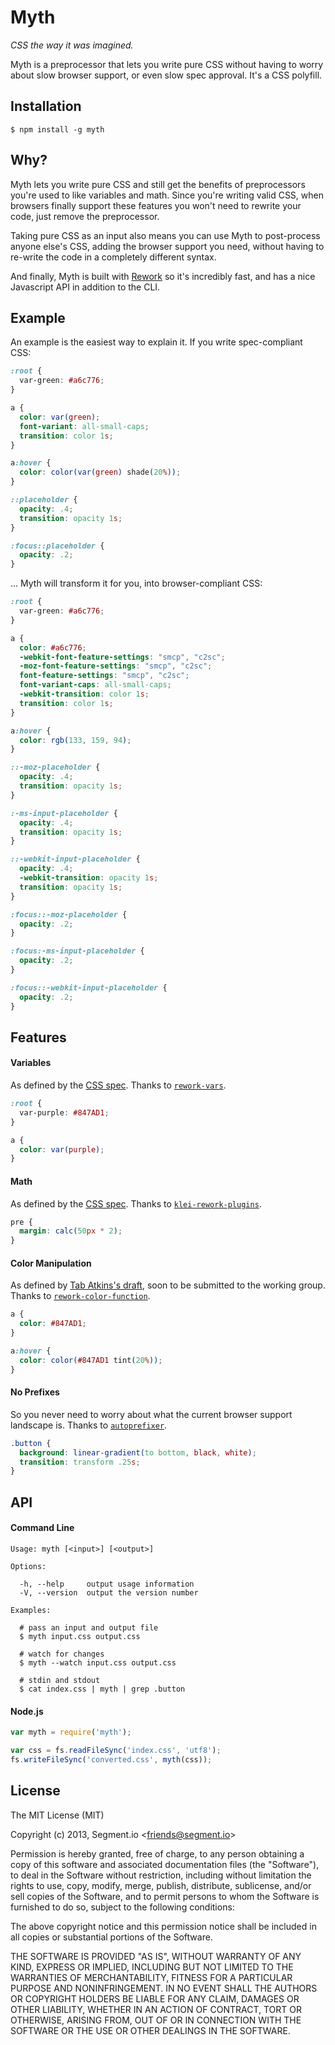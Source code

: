 
# Myth

  _CSS the way it was imagined._

  Myth is a preprocessor that lets you write pure CSS without having to worry about slow browser support, or even slow spec approval. It's a CSS polyfill.

## Installation

    $ npm install -g myth

## Why?

  Myth lets you write pure CSS and still get the benefits of preprocessors you're used to like variables and math. Since you're writing valid CSS, when browsers finally support these features you won't need to rewrite your code, just remove the preprocessor.

  Taking pure CSS as an input also means you can use Myth to post-process anyone else's CSS, adding the browser support you need, without having to re-write the code in a completely different syntax.

  And finally, Myth is built with [Rework](https://github.com/visionmedia/rework) so it's incredibly fast, and has a nice Javascript API in addition to the CLI.

## Example

  An example is the easiest way to explain it. If you write spec-compliant CSS:

```css
:root {
  var-green: #a6c776;
}

a {
  color: var(green);
  font-variant: all-small-caps;
  transition: color 1s;
}

a:hover {
  color: color(var(green) shade(20%));
}

::placeholder {
  opacity: .4;
  transition: opacity 1s;
}

:focus::placeholder {
  opacity: .2;
}
```

  ... Myth will transform it for you, into browser-compliant CSS:

```css
:root {
  var-green: #a6c776;
}

a {
  color: #a6c776;
  -webkit-font-feature-settings: "smcp", "c2sc";
  -moz-font-feature-settings: "smcp", "c2sc";
  font-feature-settings: "smcp", "c2sc";
  font-variant-caps: all-small-caps;
  -webkit-transition: color 1s;
  transition: color 1s;
}

a:hover {
  color: rgb(133, 159, 94);
}

::-moz-placeholder {
  opacity: .4;
  transition: opacity 1s;
}

:-ms-input-placeholder {
  opacity: .4;
  transition: opacity 1s;
}

::-webkit-input-placeholder {
  opacity: .4;
  -webkit-transition: opacity 1s;
  transition: opacity 1s;
}

:focus::-moz-placeholder {
  opacity: .2;
}

:focus:-ms-input-placeholder {
  opacity: .2;
}

:focus::-webkit-input-placeholder {
  opacity: .2;
}
```

## Features

#### Variables
  
  As defined by the [CSS spec](http://dev.w3.org/csswg/css-variables/). Thanks to [`rework-vars`](https://github.com/visionmedia/rework-vars).

```css
:root {
  var-purple: #847AD1;
}

a {
  color: var(purple);
}
```

#### Math
  
  As defined by the [CSS spec](http://www.w3.org/TR/css3-values/#calc-notation). Thanks to [`klei-rework-plugins`](https://github.com/klei-dev/rework-plugins).

```css
pre {
  margin: calc(50px * 2);
}
```

#### Color Manipulation
  
  As defined by [Tab Atkins's draft](http://rawgithub.com/tabatkins/specs/master/css-color/Overview.html#modifying-colors), soon to be submitted to the working group. Thanks to [`rework-color-function`](https://github.com/ianstormtaylor/rework-color-function).

```css
a {
  color: #847AD1;
}

a:hover {
  color: color(#847AD1 tint(20%));
}
```

#### No Prefixes
  
  So you never need to worry about what the current browser support landscape is. Thanks to [`autoprefixer`](https://github.com/ai/autoprefixer).

```css
.button {
  background: linear-gradient(to bottom, black, white);
  transition: transform .25s;
}
```

## API

#### Command Line

```
Usage: myth [<input>] [<output>]

Options:

  -h, --help     output usage information
  -V, --version  output the version number

Examples:

  # pass an input and output file
  $ myth input.css output.css
  
  # watch for changes
  $ myth --watch input.css output.css
  
  # stdin and stdout
  $ cat index.css | myth | grep .button
```

#### Node.js

```js
var myth = require('myth');

var css = fs.readFileSync('index.css', 'utf8');
fs.writeFileSync('converted.css', myth(css));
```

## License

  The MIT License (MIT)

  Copyright (c) 2013, Segment.io &lt;friends@segment.io&gt;

  Permission is hereby granted, free of charge, to any person obtaining a copy of this software and associated documentation files (the "Software"), to deal in the Software without restriction, including without limitation the rights to use, copy, modify, merge, publish, distribute, sublicense, and/or sell copies of the Software, and to permit persons to whom the Software is furnished to do so, subject to the following conditions:

  The above copyright notice and this permission notice shall be included in all copies or substantial portions of the Software.

  THE SOFTWARE IS PROVIDED "AS IS", WITHOUT WARRANTY OF ANY KIND, EXPRESS OR IMPLIED, INCLUDING BUT NOT LIMITED TO THE WARRANTIES OF MERCHANTABILITY, FITNESS FOR A PARTICULAR PURPOSE AND NONINFRINGEMENT. IN NO EVENT SHALL THE AUTHORS OR COPYRIGHT HOLDERS BE LIABLE FOR ANY CLAIM, DAMAGES OR OTHER LIABILITY, WHETHER IN AN ACTION OF CONTRACT, TORT OR OTHERWISE, ARISING FROM, OUT OF OR IN CONNECTION WITH THE SOFTWARE OR THE USE OR OTHER DEALINGS IN THE SOFTWARE.